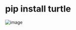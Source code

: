 # pip install turtle
![image](https://github.com/zaid42005/sierpinski-triangle/assets/66367657/0be113ba-1ab4-4e2a-8d92-2d3d31879566)
